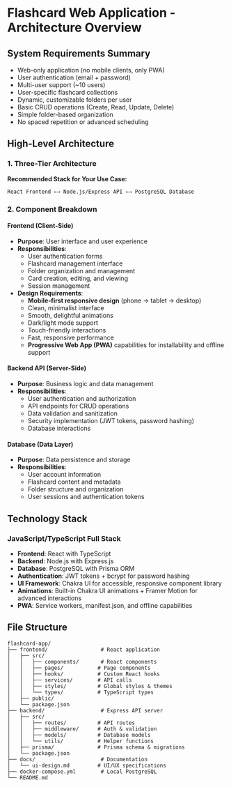 # Flashcard Web Application - Architecture Overview

## System Requirements Summary

- Web-only application (no mobile clients, only PWA)
- User authentication (email + password)
- Multi-user support (~10 users)
- User-specific flashcard collections
- Dynamic, customizable folders per user
- Basic CRUD operations (Create, Read, Update, Delete)
- Simple folder-based organization
- No spaced repetition or advanced scheduling

## High-Level Architecture

### 1. Three-Tier Architecture

**Recommended Stack for Your Use Case:**
```
React Frontend ←→ Node.js/Express API ←→ PostgreSQL Database
```

### 2. Component Breakdown

#### Frontend (Client-Side)
- **Purpose**: User interface and user experience
- **Responsibilities**:
  - User authentication forms
  - Flashcard management interface
  - Folder organization and management
  - Card creation, editing, and viewing
  - Session management
- **Design Requirements**:
  - **Mobile-first responsive design** (phone → tablet → desktop)
  - Clean, minimalist interface
  - Smooth, delightful animations
  - Dark/light mode support
  - Touch-friendly interactions
  - Fast, responsive performance
  - **Progressive Web App (PWA)** capabilities for installability and offline support

#### Backend API (Server-Side)
- **Purpose**: Business logic and data management
- **Responsibilities**:
  - User authentication and authorization
  - API endpoints for CRUD operations
  - Data validation and sanitization
  - Security implementation (JWT tokens, password hashing)
  - Database interactions

#### Database (Data Layer)
- **Purpose**: Data persistence and storage
- **Responsibilities**:
  - User account information
  - Flashcard content and metadata
  - Folder structure and organization
  - User sessions and authentication tokens

## Technology Stack

### JavaScript/TypeScript Full Stack
- **Frontend**: React with TypeScript
- **Backend**: Node.js with Express.js
- **Database**: PostgreSQL with Prisma ORM
- **Authentication**: JWT tokens + bcrypt for password hashing
- **UI Framework**: Chakra UI for accessible, responsive component library
- **Animations**: Built-in Chakra UI animations + Framer Motion for advanced interactions
- **PWA**: Service workers, manifest.json, and offline capabilities

## File Structure

```
flashcard-app/
├── frontend/                 # React application
│   ├── src/
│   │   ├── components/       # React components
│   │   ├── pages/           # Page components
│   │   ├── hooks/           # Custom React hooks
│   │   ├── services/        # API calls
│   │   ├── styles/          # Global styles & themes
│   │   └── types/           # TypeScript types
│   ├── public/
│   └── package.json
├── backend/                  # Express API server
│   ├── src/
│   │   ├── routes/          # API routes
│   │   ├── middleware/      # Auth & validation
│   │   ├── models/          # Database models
│   │   └── utils/           # Helper functions
│   ├── prisma/              # Prisma schema & migrations
│   └── package.json
├── docs/                     # Documentation
│   └── ui-design.md         # UI/UX specifications
├── docker-compose.yml        # Local PostgreSQL
└── README.md
```
